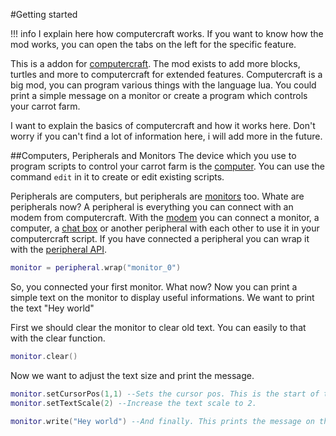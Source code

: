 #Getting started

!!! info
    I explain here how computercraft works.
    If you want to know how the mod works, you can open the tabs on the left for the specific feature.

This is a addon for [computercraft](https://www.curseforge.com/minecraft/mc-mods/cc-tweaked). The mod exists to add more blocks, turtles and more to computercraft
for extended features.
Computercraft is a big mod, you can program various things with the language lua.
You could print a simple message on a monitor or create a program which controls
your carrot farm.

I want to explain the basics of computercraft and how it works here.
Don't worry if you can't find a lot of information here, i will add more in the future.

##Computers, Peripherals and Monitors
The device which you use to program scripts to control your carrot farm is the
[computer](https://tweaked.cc/peripheral/computer.html).
You can use the command `edit` in it to create or edit existing scripts.

Peripherals are computers, but peripherals are [monitors](https://tweaked.cc/peripheral/monitor.html) too. Whate are peripherals now?
A peripheral is everything you can connect with an modem from computercraft.
With the [modem](https://tweaked.cc/peripheral/modem.html) you can connect a monitor, a computer,
a [chat box](https://docs.srendi.de/Peripherals/chatbox/) or another peripheral with each other to use it in your computercraft script.
If you have connected a peripheral you can wrap it with the [peripheral API](https://tweaked.cc/module/peripheral.html).
```lua
monitor = peripheral.wrap("monitor_0")
```

So, you connected your first monitor. What now?
Now you can print a simple text on the monitor to display useful informations.
We want to print the text "Hey world"

First we should clear the monitor to clear old text.
You can easily to that with the clear function.
```lua
monitor.clear()
```

Now we want to adjust the text size and print the message.
```lua
monitor.setCursorPos(1,1) --Sets the cursor pos. This is the start of the text.
monitor.setTextScale(2) --Increase the text scale to 2.

monitor.write("Hey world") --And finally. This prints the message on the monitor.
```
